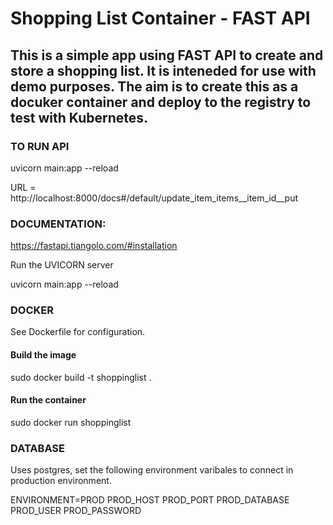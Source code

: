# Shopping List Container - FAST API
## This is a simple app using FAST API to create and store a shopping list. It is inteneded for use with demo purposes. The aim is to create this as a docuker container and deploy to the registry to test with Kubernetes.


### TO RUN API

uvicorn main:app --reload

URL = http://localhost:8000/docs#/default/update_item_items__item_id__put


### DOCUMENTATION:

https://fastapi.tiangolo.com/#installation

Run the UVICORN server

uvicorn main:app --reload

### DOCKER

See Dockerfile for configuration.

#### Build the image

sudo docker build -t shoppinglist .

#### Run the container

sudo docker run shoppinglist

### DATABASE

Uses postgres, set the following environment varibales to connect in production environment.

ENVIRONMENT=PROD
PROD_HOST
PROD_PORT
PROD_DATABASE
PROD_USER
PROD_PASSWORD
